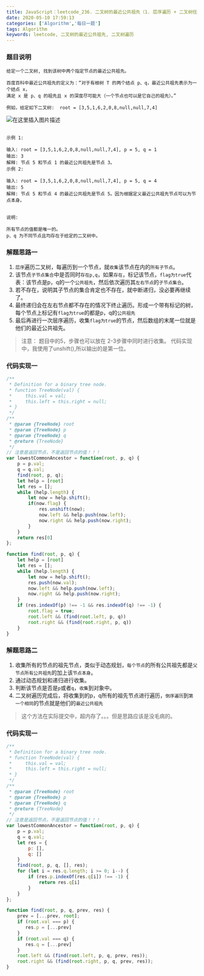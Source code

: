 ```yaml
---
title: JavaScript：leetcode_236. 二叉树的最近公共祖先（1. 层序遍历 + 二叉树任意遍历方法 2. 二叉树遍历 + 动态规划）
date: 2020-05-10 17:59:13
categories: ['Algorithm','每日一题']
tags: Algorithm
keywords: leetcode, 二叉树的最近公共祖先, 二叉树遍历
---
```


### 题目说明
```
给定一个二叉树, 找到该树中两个指定节点的最近公共祖先。

百度百科中最近公共祖先的定义为：“对于有根树 T 的两个结点 p、q，最近公共祖先表示为一个结点 x，
满足 x 是 p、q 的祖先且 x 的深度尽可能大（一个节点也可以是它自己的祖先）。”

例如，给定如下二叉树:  root = [3,5,1,6,2,0,8,null,null,7,4]

```
![在这里插入图片描述](https://img-blog.csdnimg.cn/20200510171131762.png)
```

示例 1:

输入: root = [3,5,1,6,2,0,8,null,null,7,4], p = 5, q = 1
输出: 3
解释: 节点 5 和节点 1 的最近公共祖先是节点 3。
示例 2:

输入: root = [3,5,1,6,2,0,8,null,null,7,4], p = 5, q = 4
输出: 5
解释: 节点 5 和节点 4 的最近公共祖先是节点 5。因为根据定义最近公共祖先节点可以为节点本身。
 

说明:

所有节点的值都是唯一的。
p、q 为不同节点且均存在于给定的二叉树中。

```

<!-- more -->

### 解题思路一
1. `层序`遍历二叉树，每遍历到一个节点，就`收集`该节点在内的`所有子节点`。
2. 该节点`子节点集合`中是否同时`存在p,q`，如果`存在`，标记该节点，`flag为true`代表：该节点是p，q的一个`公共祖先`，然后依次遍历其`左右节点`的`子节点集合`。
3. 若不存在，说明其子节点的集合肯定也不存在，就中断递归，没必要再继续了。
4. 最终递归会在左右节点都不存在的情况下终止遍历。形成一个带有标记的树，每个节点上标记有`flag为true`的都是p，q的`公共祖先`
5. 最后再进行一次层序遍历，收集`flag为true`的节点，然后数组的末尾一位就是他们的最近公共祖先。

> 注意： 题目中的5，步骤也可以放在 2-3步骤中同时进行收集。
> 代码实现中，我使用了unshift(),所以输出的是第一位。
### 代码实现一
```javascript
/**
 * Definition for a binary tree node.
 * function TreeNode(val) {
 *     this.val = val;
 *     this.left = this.right = null;
 * }
 */
/**
 * @param {TreeNode} root
 * @param {TreeNode} p
 * @param {TreeNode} q
 * @return {TreeNode}
 */
// 注意是返回节点，不是返回节点的值！！！
var lowestCommonAncestor = function(root, p, q) {
    p = p.val;
    q = q.val;
    find(root, p, q);
    let help = [root]
    let res = [];
    while (help.length) {
        let now = help.shift();
        if(now.flag) {
            res.unshift(now);
            now.left && help.push(now.left);
            now.right && help.push(now.right);
        }
    }
    return res[0]
};

function find(root, p, q) {
    let help = [root]
    let res = [];
    while (help.length) {
        let now = help.shift();
        res.push(now.val);
        now.left && help.push(now.left);
        now.right && help.push(now.right);
    }
    if (res.indexOf(p) !== -1 && res.indexOf(q) !== -1) {
        root.flag = true;
        root.left && (find(root.left, p, q))
        root.right && (find(root.right, p, q))
    }
}
```
### 解题思路二
1. 收集所有的节点的祖先节点，类似于动态规划，`每个节点`的所有公共祖先都是`父节点所有公共祖先`的加上该`节点本身`。
2. 通过动态规划和递归进行收集。
3. 判断该节点是否是`p`或者`q`，`收集`到对象中。
4. 二叉树遍历完成后，将收集到的p，q所有的祖先节点进行遍历，`倒序遍历`到`第一个相同`的节点就是他们的`最近公共祖先`

> 这个方法在实际提交中，超内存了。。。但是思路应该是没毛病的。
### 代码实现一
```javascript
/**
 * Definition for a binary tree node.
 * function TreeNode(val) {
 *     this.val = val;
 *     this.left = this.right = null;
 * }
 */
/**
 * @param {TreeNode} root
 * @param {TreeNode} p
 * @param {TreeNode} q
 * @return {TreeNode}
 */
// 注意是返回节点，不是返回节点的值！！！
var lowestCommonAncestor = function(root, p, q) {
    p = p.val;
    q = q.val;
    let res = {
        p: [],
        q: []
    }
    find(root, p, q, [], res);
    for (let i = res.q.length; i >= 0; i--) {
        if (res.p.indexOf(res.q[i]) !== -1) {
            return res.q[i]
        }
    }
};

function find(root, p, q, prev, res) {
    prev = [...prev, root];
    if (root.val === p) {
       res.p = [...prev]
    }
    if (root.val === q) {
       res.q = [...prev]
    }
    root.left && (find(root.left, p, q, prev, res));
    root.right && (find(root.right, p, q, prev, res));
}
```